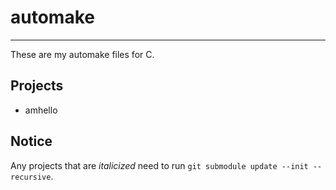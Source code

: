 # automake

---

These are my automake files for C.

## Projects

- amhello

## Notice

Any projects that are *italicized* need to run `git submodule update --init --recursive`.
